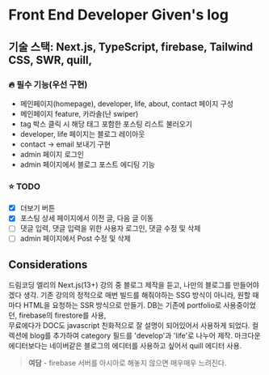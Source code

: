 # Front End Developer Given's log
## 기술 스택: Next.js, TypeScript, firebase, Tailwind CSS, SWR, quill,

### 🔥 필수 기능(우선 구현)

- 메인페이지(homepage), developer, life, about, contact 페이지 구성
- 메인페이지 feature, 카라솔(난 swiper)
- tag 박스 클릭 시 해당 태그 포함한 포스팅 리스트 불러오기
- developer, life 페이지는 블로그 레이아웃
- contact → email 보내기 구현
- admin 페이지 로그인
- admin 페이지에서 블로그 포스트 에디팅 기능

### ⭐️ TODO

- [x] 더보기 버튼
- [x] 포스팅 상세 페이지에서 이전 글, 다음 글 이동
- [ ] 댓글 입력, 댓글 입력을 위한 사용자 로그인, 댓글 수정 및 삭제
- [ ] admin 페이지에서 Post 수정 및 삭제

## Considerations


드림코딩 엘리의 Next.js(13+) 강의 중 블로그 제작을 듣고, 나만의 블로그를 만들어야겠다 생각.
기존 강의의 정적으로 매번 빌드를 해줘야하는 SSG 방식이 아니라, 원할 때마다 HTML을 요청하는 SSR 방식으로 만들기.
DB는 기존에 portfolio로 사용중이었던, firebase의 firestore를 사용,  
무료에다가 DOC도 javascript 친화적으로 잘 설명이 되어있어서 사용하게 되었다.
컬렉션에 blog를 추가하여 category 필드를 'develop'과 'life'로 나누어 제작.
마크다운 에디터보다는 네이버같은 블로그의 에디터를 사용하고 싶어서 quill 에디터 사용.

> **여담** - firebase 서버를 아시아로 해놓지 않으면 매우매우 느려진다.
